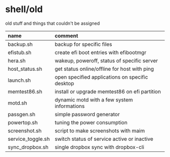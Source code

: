 # shell/old

old stuff and things that couldn't be assigned

| name              | comment                                                   |
| :---------------- | :-------------------------------------------------------- |
| backup.sh         | backup for specific files                                 |
| efistub.sh        | create efi boot entries with efibootmgr                   |
| hera.sh           | wakeup, poweroff, status of specific server               |
| host_status.sh    | get status online/offline for host with ping              |
| launch.sh         | open specified applications on specific desktop           |
| memtest86.sh      | install or upgrade memtest86 on efi partition             |
| motd.sh           | dynamic motd with a few system informations               |
| passgen.sh        | simple password generator                                 |
| powertop.sh       | tuning the power consumption                              |
| screenshot.sh     | script to make screenshots with maim                      |
| service_toggle.sh | switch status of service active or inactive               |
| sync_dropbox.sh   | single dropbox sync with dropbox-cli                      |
